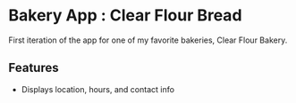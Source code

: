 # Bakery App : Clear Flour Bread
First iteration of the app for one of my favorite bakeries, Clear Flour Bakery.

## Features 
- Displays location, hours, and contact info

